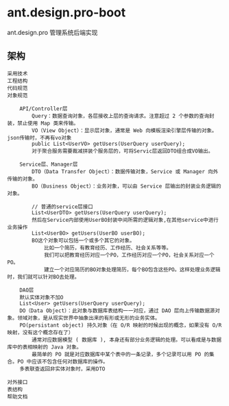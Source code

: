 # ant.design.pro-boot
ant.design.pro 管理系统后端实现

## 架构 
    采用技术
    工程结构
    代码规范
    对象规范
        
        API/Controller层
            Query：数据查询对象，各层接收上层的查询请求。注意超过 2 个参数的查询封装，禁止使用 Map 类来传输。
            VO（View Object）：显示层对象，通常是 Web 向模板渲染引擎层传输的对象。json传输时，不再有vo对象
            public List<UserVO> getUsers(UserQuery userQuery);
            对于聚合服务需要裁减拼装个服务层的，可将Servic层返回DTO组合成VO输出。
            
        Service层、Manager层
            DTO（Data Transfer Object）：数据传输对象，Service 或 Manager 向外传输的对象。
            BO（Business Object）：业务对象，可以由 Service 层输出的封装业务逻辑的对象。
            
            // 普通的service层接口
            List<UserDTO> getUsers(UserQuery userQuery);
            然后在Service内部使用UserBO封装中间所需的逻辑对象,在其他service中进行业务操作
            List<UserBO> getUsers(UserBO userBO);
            BO这个对象可以包括一个或多个其它的对象。
                比如一个简历，有教育经历、工作经历、社会关系等等。
                我们可以把教育经历对应一个PO，工作经历对应一个PO，社会关系对应一个PO。
                建立一个对应简历的BO对象处理简历，每个BO包含这些PO。这样处理业务逻辑时，我们就可以针对BO去处理。
    
        DAO层
        默认实体对象不加O
        List<User> getUsers(UserQuery userQuery);    
        DO（Data Object）：此对象与数据库表结构一一对应，通过 DAO 层向上传输数据源对象。领域对象，是从现实世界中抽象出来的有形或无形的业务实体。
        PO(persistant object) 持久对象（在 O/R 映射的时候出现的概念，如果没有 O/R 映射，没有这个概念存在了） 
            通常对应数据模型 ( 数据库 ), 本身还有部分业务逻辑的处理。可以看成是与数据库中的表相映射的 Java 对象。
            最简单的 PO 就是对应数据库中某个表中的一条记录，多个记录可以用 PO 的集合。PO 中应该不包含任何对数据库的操作。
        多表联查返回非实体对象时，采用DTO
                        
    对外接口
    表结构
    帮助文档

